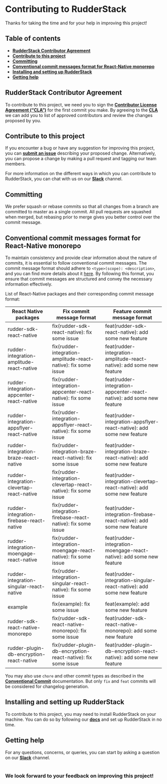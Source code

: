 # Contributing to RudderStack

Thanks for taking the time and for your help in improving this project!

## Table of contents

- [**RudderStack Contributor Agreement**](#rudderstack-contributor-agreement)
- [**Contribute to this project**](#contribute-to-this-project)
- [**Committing**](#committing)
- [**Conventional commit messages format for React-Native monorepo**](#conventional-commit-messages-format-for-react-native-monorepo)
- [**Installing and setting up RudderStack**](#installing-and-setting-up-rudderstack)
- [**Getting help**](#getting-help)

## RudderStack Contributor Agreement

To contribute to this project, we need you to sign the [**Contributor License Agreement (“CLA”)**][CLA] for the first commit you make. By agreeing to the [**CLA**][CLA]
we can add you to list of approved contributors and review the changes proposed by you.

## Contribute to this project

If you encounter a bug or have any suggestion for improving this project, you can [**submit an issue**][issue] describing your proposed change. Alternatively, you can propose a change by making a pull request and tagging our team members.

For more information on the different ways in which you can contribute to RudderStack, you can chat with us on our [**Slack**][Slack] channel.

## Committing

We prefer squash or rebase commits so that all changes from a branch are committed to master as a single commit. All pull requests are squashed when merged, but rebasing prior to merge gives you better control over the commit message.

## Conventional commit messages format for React-Native monorepo

To maintain consistency and provide clear information about the nature of commits, it is essential to follow conventional commit messages. The commit message format should adhere to `<type>(scope): <description>`, and you can find more details about it [here](https://www.conventionalcommits.org/en/v1.0.0/). By following this format, you ensure that commit messages are structured and convey the necessary information effectively.

List of React-Native packages and their corresponding commit message format:

| React Native packages                     | Fix commit message format                                      | Feature commit message format                                         |
| ----------------------------------------- | -------------------------------------------------------------- | --------------------------------------------------------------------- |
| rudder-sdk-react-native                   | fix(rudder-sdk-react-native): fix some issue                   | feat(rudder-sdk-react-native): add some new feature                   |
| rudder-integration-amplitude-react-native | fix(rudder-integration-amplitude-react-native): fix some issue | feat(rudder-integration-amplitude-react-native): add some new feature |
| rudder-integration-appcenter-react-native | fix(rudder-integration-appcenter-react-native): fix some issue | feat(rudder-integration-appcenter-react-native): add some new feature |
| rudder-integration-appsflyer-react-native | fix(rudder-integration-appsflyer-react-native): fix some issue | feat(rudder-integration-appsflyer-react-native): add some new feature |
| rudder-integration-braze-react-native     | fix(rudder-integration-braze-react-native): fix some issue     | feat(rudder-integration-braze-react-native): add some new feature     |
| rudder-integration-clevertap-react-native | fix(rudder-integration-clevertap-react-native): fix some issue | feat(rudder-integration-clevertap-react-native): add some new feature |
| rudder-integration-firebase-react-native  | fix(rudder-integration-firebase-react-native): fix some issue  | feat(rudder-integration-firebase-react-native): add some new feature  |
| rudder-integration-moengage-react-native  | fix(rudder-integration-moengage-react-native): fix some issue  | feat(rudder-integration-moengage-react-native): add some new feature  |
| rudder-integration-singular-react-native  | fix(rudder-integration-singular-react-native): fix some issue  | feat(rudder-integration-singular-react-native): add some new feature  |
| example                                   | fix(example): fix some issue                                   | feat(example): add some new feature                                   |
| rudder-sdk-react-native-monorepo          | fix(rudder-sdk-react-native-monorepo): fix some issue          | feat(rudder-sdk-react-native-monorepo): add some new feature          |
| rudder-plugin-db-encryption-react-native  | fix(rudder-plugin-db-encryption-react-native): fix some issue  | feat(rudder-plugin-db-encryption-react-native): add some new feature  |

You may also use `chore` and other commit types as described in the [**Conventional Commit**](https://www.conventionalcommits.org/en/v1.0.0/) documentation. But only `fix` and `feat` commits will be considered for changelog generation.

## Installing and setting up RudderStack

To contribute to this project, you may need to install RudderStack on your machine. You can do so by following our [**docs**](https://www.rudderstack.com/docs/sources/event-streams/sdks/rudderstack-react-native-sdk/) and set up RudderStack in no time.

## Getting help

For any questions, concerns, or queries, you can start by asking a question on our [**Slack**][Slack] channel.
<br><br>

### We look forward to your feedback on improving this project!

<!----variables---->

[issue]: https://github.com/rudderlabs/rudder-sdk-react-native/issues/new/choose
[CLA]: https://rudderlabs.wufoo.com/forms/rudderlabs-contributor-license-agreement
[Slack]: https://rudderstack.com/join-rudderstack-slack-community/
